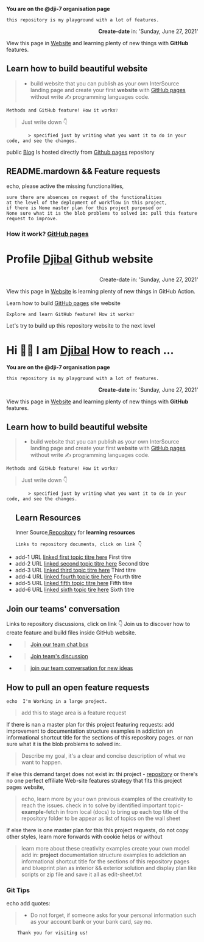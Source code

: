 
 <b>You are on the @dji-7 organisation page</b> 
 
    this repository is my playground with a lot of features.

<div class="content" aling="top-center">
 <p align="right"><b>Create-date</b> in: 'Sunday, June 27, 2021'</p>
 View this page in <a href="https://dji-7.github.io/dji7.github.io/">Website</a> and learning plenty of new things with <b>GitHub</b> features.
</div>

## Learn how to build beautiful website 
> - build website that you can publish as your own InterSource landing page
and create your first <b>website</b> with <a href="https://pages.github.com">GitHub pages</a> without write ✍ programming languages code.

    Methods and GitHub feature! How it works❔    
   > Just write down 👇
   >
            > specified just by writing what you want it to do in your code, and see the changes. 



<h align="center">public <a href="https://dji-7.github.io/dji7.github.io/">Blog</a> Is hosted directly from <a href="https://pages.github.com">Github pages</a> repository</p>


## README.mardown && Feature requests
<p>echo, please active the missing functionalities,</p>
    
    sure there are absences on request of the functionalities
    at the level of the deployment of workflow in this project,
    if there is None master plan for this project purposed or 
    None sure what it is the blob problems to solved in: pull this feature request to improve. 

<h3> How it work? <a href="https://pages.github.com">GitHub pages</a></h3>

# Profile <a href="https://github.com/djibal">Djibal</a> Github website</p>
<div class="content" aling="center">
 <p align="right"> Create-date in: 'Sunday, June 27, 2021'</p>
 View this page in <a href="https://dji-7.github.io/dji7.github.io/">Website</a></h3>
 is learning plenty of new things in GitHub Action.
</div>

Learn how to build <a href="https://pages.github.com">GitHub pages</a> site website

  
    Explore and learn GitHub feature! How it works❔
    
Let's try to build up this repository website to the next level


# Hi 🖐🏿 **I am** [Djibal](/"https://github.com/djiba/) How to reach ...
 <b>You are on the @dji-7 organisation page</b> 
 
    this repository is my playground with a lot of features.

<div class="content" aling="top-center">
 <p align="right"><b>Create-date</b> in: 'Sunday, June 27, 2021'</p>
 View this page in <a href="https://dji-7.github.io/dji7.github.io/">Website</a> and learning plenty of new things with <b>GitHub</b> features.
</div>

## Learn how to build beautiful website 
> - build website that you can publish as your own InterSource landing page
and create your first <b>website</b> with <a href="https://pages.github.com">GitHub pages</a> without write ✍ programming languages code.

    Methods and GitHub feature! How it works❔    
   > Just write down 👇
   >
            > specified just by writing what you want it to do in your code, and see the changes. 

      
<div class="inner source">
 <ul id="https://github.com/djibal/innersource">
   <h2>Learn Resources </h2> 
 Inner Source<a href="/https://github.com/djibal/innersource/"> Repository</a> for <b>learning resources</b>
  
    Links to repository documents, click on link 👇
 <p>
   <li>add-1 URL <a href="/#/">linked first topic titre here</a> First titre</li>
    <li>add-2 URL <a href="/#/">linked second topic titre here</a> Second titre</li>
    <li>add-3 URL <a href="/#/">linked third topic titre here</a> Third titre</li>
    <li>add-4 URL <a href="/#/">linked fourth topic tire here</a> Fourth titre</li>
    <li>add-5 URL <a href="/#/">linked fifth topic titre here</a> Fifth titre</li>
   <li>add-6 URL <a href="/#/">linked sixth topic tire here</a> Sixth titre</li>
 </p> 
</ul>
</div>

## Join our teams' conversation 
   Links to repository discussions, click on link 👇 Join us to discover how to create feature and build files inside GitHub website.
- > [Join our team chat box](https://github.com/orgs/dji-7/teams/team-chat-box/)
- > [Join team's discussion](https://github.com/orgs/dji-7/teams/team-discussion/)
- > [join our team conversation for new ideas](https://github.com/orgs/dji-7/teams/team-conversations/)

## How to pull an open feature requests

    echo  I'm Working in a large project.
> add this to stage area is a feature request
      
If there is nan a master plan for this project featuring requests:
add improvement to documentation structure examples in addiction an informational shortcut title for the sections of this repository pages.
or nan sure what it is the blob problems to solved in:.

>  Describe my goal, it's a clear and concise description of what we want to happen.
    
If else this demand target does not exist in: thi project - [repository](https://github.com/dji-7/dji7.github.io/) or
there's no one perfect effiliate Web-site features strategy that fits this project pages website,

    
 >  echo, learn more by your own previous examples of the creativity to reach the issues.
 > check in to solve by identified important topic-**example**-fetch in from local (docs) to bring up each top title of the repository folder to be appear as list of topics on the wall sheet

If else there is one master plan for this this project requests, do not copy other styles, learn more forwards with cookie helps or without

>  learn more about these creativity examples create your own model add in:
**project** documentation structure examples to addiction an informational shortcut title for the sections of this repository pages
and blueprint plan as interior && exterior solution and display plan like scripts or zip file and save it all as edit-sheet.txt


### Git Tips 
echo add quotes:

   > - Do not forget, if someone asks for your personal information
       such as your account bank or your bank card, say no.
       
        Thank you for visiting us!
       

